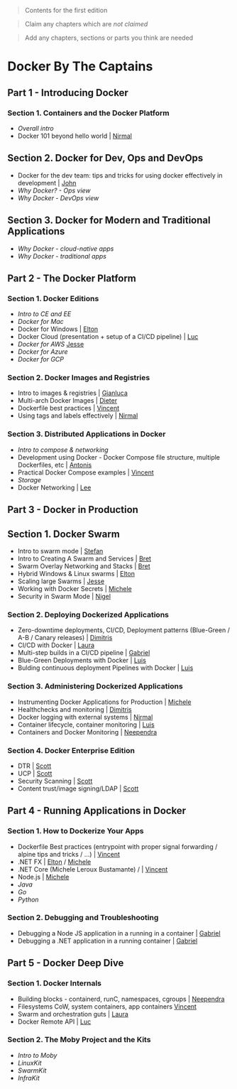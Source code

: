 > Contents for the first edition

> Claim any chapters which are *not claimed*

> Add any chapters, sections or parts you think are needed

# Docker By The Captains

## Part 1 -  Introducing Docker

### Section 1. Containers and the Docker Platform

- *Overall intro*
- Docker 101 beyond hello world  | [Nirmal](authors/nirmal.md)

## Section 2. Docker for Dev, Ops and DevOps

- Docker for the dev team: tips and tricks for using docker effectively in development  | [John](authors/john.md)
- *Why Docker? - Ops view*
- *Why Docker - DevOps view*

## Section 3. Docker for Modern and Traditional Applications

- *Why Docker - cloud-native apps*
- *Why Docker - traditional apps*


## Part 2 - The Docker Platform

### Section 1. Docker Editions

- *Intro to CE and EE*
- *Docker for Mac*
- Docker for Windows | [Elton](authors/elton.md)
- Docker Cloud (presentation + setup of a CI/CD pipeline) | [Luc](authors/luc.md)
- *Docker for AWS* [Jesse](authors/jesse.md)
- *Docker for Azure*
- *Docker for GCP*

### Section 2. Docker Images and Registries

- Intro to images & registries | [Gianluca](authors/gianluca.md)
- Multi-arch Docker Images | [Dieter](authors/dieter.md)
- Dockerfile best practices | [Vincent](authors/vincent.md)
- Using tags and labels effectively | [Nirmal](authors/nirmal.md)

### Section 3. Distributed Applications in Docker

- *Intro to compose & networking*
- Development using Docker - Docker Compose file structure, multiple Dockerfiles, etc | [Antonis](authors/antonis.md)
- Practical Docker Compose examples | [Vincent](authors/vincent.md)
- *Storage*
- Docker Networking | [Lee](authors/lee.md)


## Part 3 - Docker in Production

## Section 1. Docker Swarm

- Intro to swarm mode | [Stefan](authors/stefan.md)
- Intro to Creating A Swarm and Services | [Bret](authors/bret.md)
- Swarm Overlay Networking and Stacks | [Bret](authors/bret.md)
- Hybrid Windows & Linux swarms | [Elton](authors/elton.md)
- Scaling large Swarms | [Jesse](authors/jesse.md)
- Working with Docker Secrets | [Michele](authors/michele.md)
- Security in Swarm Mode | [Nigel](authors/nigel.md)

### Section 2. Deploying Dockerized Applications

- Zero-downtime deployments, CI/CD, Deployment patterns (Blue-Green / A-B / Canary releases) | [Dimitris](authors/dimitris.md)
- CI/CD with Docker | [Laura](authors/laura.md)
- Multi-step builds in a CI/CD pipeline | [Gabriel](authors/gabriel.md)
- Blue-Green Deployments with Docker | [Luis](authors/luis.md)
- Bulding continuous deployment Pipelines with Docker | [Luis](authors/luis.md)

### Section 3. Administering Dockerized Applications

- Instrumenting Docker Applications for Production | [Michele](authors/michele.md)
- Healthchecks and monitoring | [Dimitris](authors/dimitris.md)
- Docker logging with external systems | [Nirmal](authors/nirmal.md)
- Container lifecycle, container monitoring | [Luis](authors/luis.md)
- Containers and Docker Monitoring  | [Neependra](authors/neependra.md)

### Section 4. Docker Enterprise Edition

- DTR | [Scott](authors/scott.md)
- UCP | [Scott](authors/scott.md)
- Security Scanning | [Scott](authors/scott.md)
- Content trust/image signing/LDAP | [Scott](authors/scott.md)

## Part 4 - Running Applications in Docker

### Section 1. How to Dockerize Your Apps

- Dockerfile Best practices (entrypoint with proper signal forwarding / alpine tips and tricks / ...) | [Vincent](authors/vincent.md)
- .NET FX | [Elton](authors/elton.md) / [Michele](authors/michele.md)
- .NET Core (Michele Leroux Bustamante) / | [Vincent](authors/vincent.md)
- Node.js | [Michele](authors/michele.md)
- *Java*
- *Go*
- *Python*

### Section 2. Debugging and Troubleshooting

- Debugging a Node JS application in a running in a container | [Gabriel](authors/gabriel.md)
- Debugging a .NET application in a running container | [Gabriel](authors/gabriel.md)


## Part 5 - Docker Deep Dive

### Section 1. Docker Internals

- Building blocks - containerd, runC, namespaces, cgroups | [Neependra](authors/neependra.md)
- Filesystems CoW, system containers, app containers [Vincent](authors/vincent.md)
- Swarm and orchestration guts | [Laura](authors/laura.md)
- Docker Remote API | [Luc](authors/luc.md)

### Section 2. The Moby Project and the Kits

- *Intro to Moby*
- *LinuxKit*
- *SwarmKit*
- *InfraKit*
